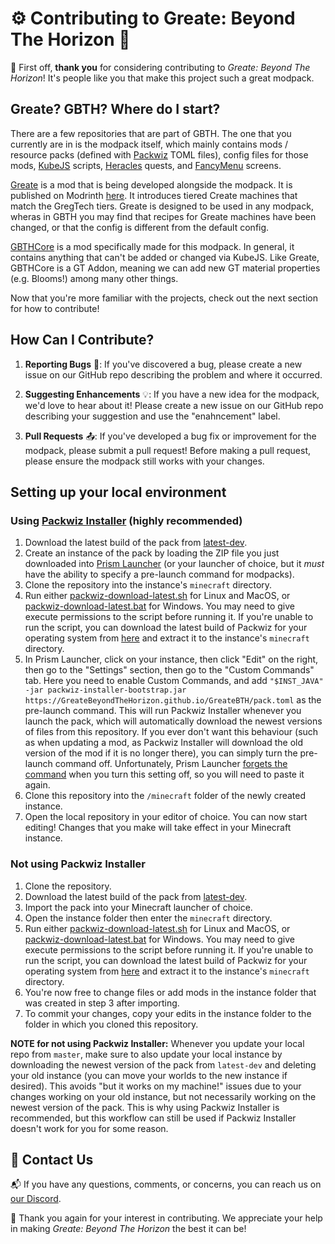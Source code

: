 # ⚙️ Contributing to Greate: Beyond The Horizon 🌌


💫 First off, **thank you** for considering contributing to _Greate: Beyond The Horizon_! It's people like you that make this project such a great modpack.

## Greate? GBTH? Where do I start?

There are a few repositories that are part of GBTH. The one that you currently are in is the modpack itself, which mainly contains mods / resource packs (defined with [Packwiz](https://packwiz.infra.link/) TOML files), config files for those mods, [KubeJS](https://wiki.latvian.dev/books/kubejs) scripts, [Heracles](https://modrinth.com/mod/heracles) quests, and [FancyMenu](https://docs.fancymenu.net/) screens.

[Greate](https://github.com/GreateBeyondTheHorizon/Greate) is a mod that is being developed alongside the modpack. It is published on Modrinth [here](https://modrinth.com/mod/greate). It introduces tiered Create machines that match the GregTech tiers. Greate is designed to be used in any modpack, wheras in GBTH you may find that recipes for Greate machines have been changed, or that the config is different from the default config.

[GBTHCore](https://github.com/GreateBeyondTheHorizon/GBTHCore) is a mod specifically made for this modpack. In general, it contains anything that can't be added or changed via KubeJS. Like Greate, GBTHCore is a GT Addon, meaning we can add new GT material properties (e.g. Blooms!) among many other things.

Now that you're more familiar with the projects, check out the next section for how to contribute!

## How Can I Contribute?

1. **Reporting Bugs** 🐞: If you've discovered a bug, please create a new issue on our GitHub repo describing the problem and where it occurred.

2. **Suggesting Enhancements** 💡: If you have a new idea for the modpack, we'd love to hear about it! Please create a new issue on our GitHub repo describing your suggestion and use the "enahncement" label.

3. **Pull Requests** 📤: If you've developed a bug fix or improvement for the modpack, please submit a pull request! Before making a pull request, please ensure the modpack still works with your changes.

## Setting up your local environment

### Using [Packwiz Installer](https://packwiz.infra.link/tutorials/installing/packwiz-installer/) (highly recommended)

1. Download the latest build of the pack from [latest-dev](https://github.com/GreateBeyondTheHorizon/GreateBTH/releases/tag/latest-dev).
2. Create an instance of the pack by loading the ZIP file you just downloaded into [Prism Launcher](https://prismlauncher.org/) (or your launcher of choice, but it *must* have the ability to specify a pre-launch command for modpacks).
3. Clone the repository into the instance's `minecraft` directory.
4. Run either [packwiz-download-latest.sh](/packwiz-download-latest.sh) for Linux and MacOS, or [packwiz-download-latest.bat](/packwiz-download-latest.bat) for Windows. You may need to give execute permissions to the script before running it. If you're unable to run the script, you can download the latest build of Packwiz for your operating system from [here](https://nightly.link/packwiz/packwiz/workflows/go/main) and extract it to the instance's `minecraft` directory.
5. In Prism Launcher, click on your instance, then click "Edit" on the right, then go to the "Settings" section, then go to the "Custom Commands" tab. Here you need to enable Custom Commands, and add `"$INST_JAVA" -jar packwiz-installer-bootstrap.jar https://GreateBeyondTheHorizon.github.io/GreateBTH/pack.toml` as the pre-launch command. This will run Packwiz Installer whenever you launch the pack, which will automatically download the newest versions of files from this repository. If you ever don't want this behaviour (such as when updating a mod, as Packwiz Installer will download the old version of the mod if it is no longer there), you can simply turn the pre-launch command off. Unfortunately, Prism Launcher [forgets the command](https://github.com/PrismLauncher/PrismLauncher/issues/704) when you turn this setting off, so you will need to paste it again.
6. Clone this repository into the `/minecraft` folder of the newly created instance.
7. Open the local repository in your editor of choice. You can now start editing! Changes that you make will take effect in your Minecraft instance.

### Not using Packwiz Installer

1. Clone the repository.
2. Download the latest build of the pack from [latest-dev](https://github.com/GreateBeyondTheHorizon/GreateBTH/releases/tag/latest-dev).
3. Import the pack into your Minecraft launcher of choice.
4. Open the instance folder then enter the `minecraft` directory.
5. Run either [packwiz-download-latest.sh](/packwiz-download-latest.sh) for Linux and MacOS, or [packwiz-download-latest.bat](/packwiz-download-latest.bat) for Windows. You may need to give execute permissions to the script before running it. If you're unable to run the script, you can download the latest build of Packwiz for your operating system from [here](https://nightly.link/packwiz/packwiz/workflows/go/main) and extract it to the instance's `minecraft` directory.
6. You're now free to change files or add mods in the instance folder that was created in step 3 after importing.
7. To commit your changes, copy your edits in the instance folder to the folder in which you cloned this repository.

**NOTE for not using Packwiz Installer:** Whenever you update your local repo from `master`, make sure to also update your local instance by downloading the newest version of the pack from `latest-dev` and deleting your old instance (you can move your worlds to the new instance if desired). This avoids "but it works on my machine!" issues due to your changes working on your old instance, but not necessarily working on the newest version of the pack. This is why using Packwiz Installer is recommended, but this workflow can still be used if Packwiz Installer doesn't work for you for some reason.

## 💬 Contact Us

📬 If you have any questions, comments, or concerns, you can reach us on [our Discord](https://discord.gg/FpwgKtavyG).

💖 Thank you again for your interest in contributing. We appreciate your help in making _Greate: Beyond The Horizon_ the best it can be!
